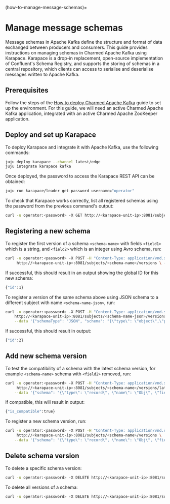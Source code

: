 (how-to-manage-message-schemas)=
# Manage message schemas

Message schemas in Apache Kafka define the structure and format of data exchanged between producers and consumers. This guide provides instructions on managing schemas in Charmed Apache Kafka using Karapace. Karapace is a drop-in replacement, open-source implementation of Confluent's Schema Registry, and supports the storing of schemas in a central repository, which clients can access to serialise and deserialise messages written to Apache Kafka.

## Prerequisites

Follow the steps of the [How to deploy Charmed Apache Kafka](https://discourse.charmhub.io/t/charmed-kafka-documentation-how-to-deploy/13261) guide to set up the environment. For this guide, we will need an active Charmed Apache Kafka application, integrated with an active Charmed Apache ZooKeeper application.

## Deploy and set up Karapace

To deploy Karapace and integrate it with Apache Kafka, use the following commands:

```bash
juju deploy karapace --channel latest/edge
juju integrate karapace kafka
```

Once deployed, the password to access the Karapace REST API can be obtained:

```bash
juju run karapace/leader get-password username="operator"
```

To check that Karapace works correctly, list all registered schemas using the password from the previous command's output:

```bash
curl -u operator:<password> -X GET http://<karapace-unit-ip>:8081/subjects
```

## Registering a new schema

To register the first version of a schema `<schema-name>` with fields `<field1>` which is a string, and `<field2>` which is an integer using Avro schema, run:

```bash
curl -u operator:<password> -X POST -H "Content-Type: application/vnd.schemaregistry.v1+json" \
     http://<karapace-unit-ip>:8081/subjects/<schema-name>/versions \ --data '{"schema": "{\"type\": \"record\", \"name\": \"Obj\", \"fields\":[{\"name\": \"<field1>\", \"type\": \"string\"},{\"name\": \"<field2>\", \"type\": \"int\"}]}"}'
```

If successful, this should result in an output showing the global ID for this new schema:

```bash
{"id":1}
```

To register a version of the same schema above using JSON schema to a different subject with name `<schema-name-json>`, run:

```bash
curl -u operator:<password> -X POST -H "Content-Type: application/vnd.schemaregistry.v1+json" \
    http://<karapace-unit-ip>:8081/subjects/<schema-name-json>/versions \
    --data '{"schemaType": "JSON", "schema": "{\"type\": \"object\",\"properties\":{\"<field1>\":{\"type\": \"string\"}, \"<field2>\":{\"type\": \"number\"}},\"additionalProperties\":true}"}'
```

If successful, this should result in output:

```bash
{"id":2}
```

## Add new schema version

To test the compatibility of a schema with the latest schema version, for example `<schema-name>` schema with `<field2>` removed, run:

```bash
curl -u operator:<password> -X POST -H "Content-Type: application/vnd.schemaregistry.v1+json" \
     http://<karapace-unit-ip>:8081/subjects/<schema-name>/versions/latest \
    --data '{"schema": "{\"type\": \"record\", \"name\": \"Obj\", \"fields\":[{\"name\": \"<field1>\", \"type\": \"string\"}]}"}'
```

If compatible, this will result in output:

```bash
{"is_compatible":true}
```

To register a new schema version, run:

```bash
curl -u operator:<password> -X POST -H "Content-Type: application/vnd.schemaregistry.v1+json" \
     http://<karapace-unit-ip>:8081/subjects/<schema-name>/versions \
    --data '{"schema": "{\"type\": \"record\", \"name\": \"Obj\", \"fields\":[{\"name\": \"<field1>\", \"type\": \"string\"}]}"}'
```

## Delete schema version

To delete a specific schema version:

```bash
curl -u operator:<password> -X DELETE http://<karapace-unit-ip>:8081/subjects/<schema-name>/versions/<schema-version>
```

To delete all versions of a schema:

```bash
curl -u operator:<password> -X DELETE http://<karapace-unit-ip>:8081/subjects/<schema-name-json>
```


